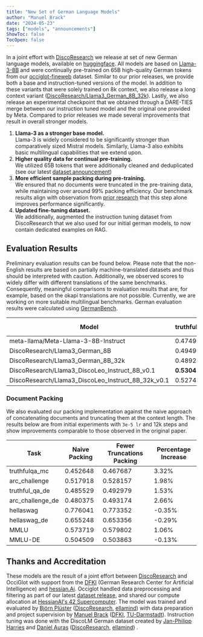 ```yaml
---
title: "New Set of German Language Models"
author: "Manuel Brack"
date: "2024-05-23"
tags: ["models", "announcements"]
ShowToc: false
TocOpen: false
---
```

In a joint effort with [DiscoResearch](https://huggingface.co/DiscoResearch) we release at set of new German language models,
available on [huggingface](https://huggingface.co/collections/DiscoResearch/discoleo-8b-llama3-for-german-6650527496c0fafefd4c9729). 
All models are based on [Llama-3-8B](https://llama.meta.com/llama3/) and were continually pre-trained on 65B high-quality German tokens from 
our [occiglot-fineweb](https://huggingface.co/datasets/occiglot/occiglot-fineweb-v0.5) dataset. Similar to our prior releases, we provide both a base and instruction-tuned versions of the model. 
In addition to these variants that were solely trained on 8k context, we also release a long context variant ([DiscoResearch/Llama3_German_8B_32k](https://huggingface.co/DiscoResearch/Llama3_German_8B_32k)). Lastly, we also release an
experimental checkpoint that we obtained through a DARE-TIES merge between our instruction tuned model and the original one provided by Meta.
Compared to prior releases we made several improvements that result in overall stronger models. 

1. **Llama-3 as a stronger base model.** </br>  Llama-3 is widely considered to be significantly stronger than comparatively sized Mistral models. Similarly, Llama-3 also exhibits basic multilingual capabilities that we extend upon. 
2. **Higher quality data for continual pre-training.** </br> We utilized 65B tokens that were additionally cleaned and deduplicated (see our latest [dataset announcement]()) 
3. **More efficient sample packing during pre-training.** </br> We ensured that no documents were truncated in the pre-training data, while maintaining over around 99% packing efficiency. Our benchmark results align with observation from [prior research](https://arxiv.org/abs/2404.10830v2) that this step alone improves performance significantly.  
4. **Updated fine-tuning dataset.** </br> We additionally, augmented the instruction tuning dataset from DiscoResearch that we also used for our initial german models, to now contain dedicated examples on RAG. 

## Evaluation Results 

Preliminary evaluation results can be found below. 
Please note that the non-English results are based on partially machine-translated datasets and thus should be interpreted with caution.
Additionally, we observed scores to widely differ with different translations of the same benchmarks. Consequently, meaningful comparisons to evaluation results that are, for example, based on the okapi translations are not possible. 
Currently, we are working on more suitable multilingual benchmarks. German evaluation results were calculated using [GermanBench](https://github.com/bjoernpl/GermanBenchmark).


| Model                                              | truthful_qa_de | truthfulqa_mc | arc_challenge | arc_challenge_de | hellaswag   | hellaswag_de | MMLU        | MMLU-DE     | mean        |
|----------------------------------------------------|----------------|---------------|---------------|------------------|-------------|--------------|-------------|-------------|-------------|
| meta-llama/Meta-Llama-3-8B-Instruct                | 0.47498        | 0.43923       | **0.59642**   | 0.47952          | **0.82025** | 0.60008      | **0.66658** | 0.53541     | 0.57656     |
| DiscoResearch/Llama3_German_8B                     | 0.49499        | 0.44838       | 0.55802       | 0.49829          | 0.79924     | 0.65395      | 0.62240     | 0.54413     | 0.57743     |
| DiscoResearch/Llama3_German_8B_32k                 | 0.48920        | 0.45138       | 0.54437       | 0.49232          | 0.79078     | 0.64310      | 0.58774     | 0.47971     | 0.55982     |
| DiscoResearch/Llama3_DiscoLeo_Instruct_8B_v0.1     | **0.53042**    | 0.52867       | 0.59556       | **0.53839**      | 0.80721     | 0.66440      | 0.61898     | 0.56053     | **0.60552** |
| DiscoResearch/Llama3_DiscoLeo_Instruct_8B_32k_v0.1 | 0.52749        | **0.53245**   | 0.58788       | 0.53754          | 0.80770     | **0.66709**  | 0.62123     | **0.56238** | 0.60547     |


### Document Packing

We also evaluated our packing implementation against the naive approach of concatenating documents and truncating them at the context length. 
The results below are from initial experiments with `3e-5 lr` and 12k steps and show improvements comparable to those observed in the original paper.

| Task              | Naive Packing | Fewer Truncations Packing | Percentage Increase |
|-------------------|---------------|---------------------------|---------------------|
| truthfulqa_mc     | 0.452648      | 0.467687                  | 3.32%               |
| arc_challenge     | 0.517918      | 0.528157                  | 1.98%               |
| truthful_qa_de    | 0.485529      | 0.492979                  | 1.53%               |
| arc_challenge_de  | 0.480375      | 0.493174                  | 2.66%               |
| hellaswag         | 0.776041      | 0.773352                  | -0.35%              |
| hellaswag_de      | 0.655248      | 0.653356                  | -0.29%              |
| MMLU              | 0.573719      | 0.579802                  | 1.06%               |
| MMLU-DE           | 0.504509      | 0.503863                  | -0.13%              |

## Thanks and Accreditation

These models are the result of a joint effort between [DiscoResearch](https://huggingface.co/DiscoResearch) and OcciGlot with support from the [DFKI](https://www.dfki.de/en/web) (German Research Center for Artificial Intelligence) and [hessian.Ai](https://hessian.ai). 
Occiglot handled data preprocessing and filtering as part of our latest [dataset release](https://huggingface.co/datasets/occiglot/occiglot-fineweb-v0.5), and shared our compute allocation at [HessianAI's 42 Supercomputer](https://hessian.ai/supercomputer-for-cutting-edge-ai-research-in-hesse/). 
The model was trained and evaluated by [Björn Plüster](https://github.com/bjoernpl) ([DiscoResearch](https://example.com/discoresearch), [ellamind](https://ellamind.com/en/)) with data preparation and project supervision by [Manuel Brack](http://manuel-brack.eu) ([DFKI](https://www.dfki.de/en/web/research/research-departments/foundations-of-systems-ai), [TU-Darmstadt](https://www.tu-darmstadt.de/index.en.jsp)). 
Instruction tuning was done with the DiscoLM German dataset created by [Jan-Philipp Harries](https://huggingface.co/jphme) and [Daniel Auras](https://huggingface.co/rasdani) ([DiscoResearch](https://example.com/discoresearch), [ellamind](https://ellamind.com/en/)) . 
